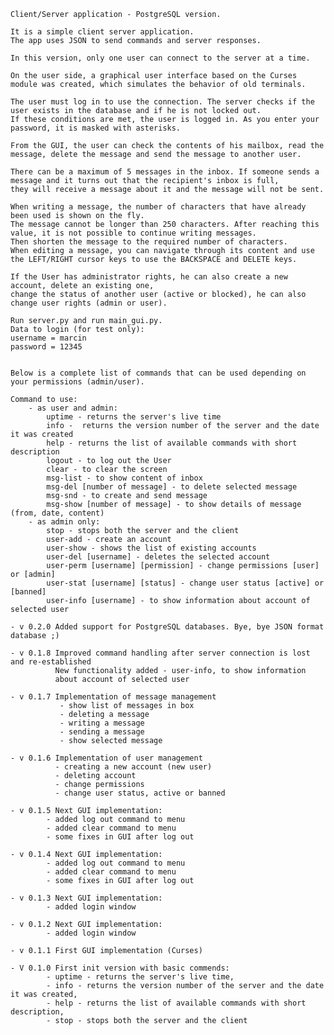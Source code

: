     Client/Server application - PostgreSQL version.

    It is a simple client server application.
    The app uses JSON to send commands and server responses.

    In this version, only one user can connect to the server at a time.

    On the user side, a graphical user interface based on the Curses module was created, which simulates the behavior of old terminals.

    The user must log in to use the connection. The server checks if the user exists in the database and if he is not locked out. 
    If these conditions are met, the user is logged in. As you enter your password, it is masked with asterisks.

    From the GUI, the user can check the contents of his mailbox, read the message, delete the message and send the message to another user.

    There can be a maximum of 5 messages in the inbox. If someone sends a message and it turns out that the recipient's inbox is full, 
    they will receive a message about it and the message will not be sent.

    When writing a message, the number of characters that have already been used is shown on the fly. 
    The message cannot be longer than 250 characters. After reaching this value, it is not possible to continue writing messages.
    Then shorten the message to the required number of characters.
    When editing a message, you can navigate through its content and use the LEFT/RIGHT cursor keys to use the BACKSPACE and DELETE keys.

    If the User has administrator rights, he can also create a new account, delete an existing one, 
    change the status of another user (active or blocked), he can also change user rights (admin or user).

    Run server.py and run main_gui.py.
    Data to login (for test only):
    username = marcin
    password = 12345


    Below is a complete list of commands that can be used depending on your permissions (admin/user).    

    Command to use:
        - as user and admin:
            uptime - returns the server's live time
            info -  returns the version number of the server and the date it was created
            help - returns the list of available commands with short description
            logout - to log out the User
            clear - to clear the screen
            msg-list - to show content of inbox
            msg-del [number of message] - to delete selected message
            msg-snd - to create and send message
            msg-show [number of message] - to show details of message (from, date, content)
        - as admin only:
            stop - stops both the server and the client
            user-add - create an account
            user-show - shows the list of existing accounts
            user-del [username] - deletes the selected account
            user-perm [username] [permission] - change permissions [user] or [admin]
            user-stat [username] [status] - change user status [active] or [banned]
            user-info [username] - to show information about account of selected user

    - v 0.2.0 Added support for PostgreSQL databases. Bye, bye JSON format database ;)

    - v 0.1.8 Improved command handling after server connection is lost and re-established
              New functionality added - user-info, to show information 
              about account of selected user

    - v 0.1.7 Implementation of message management
               - show list of messages in box
               - deleting a message
               - writing a message
               - sending a message
               - show selected message

    - v 0.1.6 Implementation of user management
              - creating a new account (new user)
              - deleting account
              - change permissions
              - change user status, active or banned

    - v 0.1.5 Next GUI implementation:
            - added log out command to menu
            - added clear command to menu
            - some fixes in GUI after log out

    - v 0.1.4 Next GUI implementation:
            - added log out command to menu
            - added clear command to menu
            - some fixes in GUI after log out

    - v 0.1.3 Next GUI implementation:
            - added login window

    - v 0.1.2 Next GUI implementation:
            - added login window

    - v 0.1.1 First GUI implementation (Curses)

    - V 0.1.0 First init version with basic commends:
            - uptime - returns the server's live time,
            - info - returns the version number of the server and the date it was created,
            - help - returns the list of available commands with short description,
            - stop - stops both the server and the client


